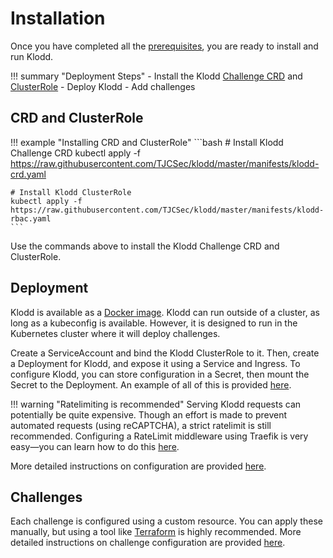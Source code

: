 # Installation

Once you have completed all the [prerequisites](./prerequisites.md), you are ready to install and run Klodd.

!!! summary "Deployment Steps"
    - Install the Klodd [Challenge CRD](https://raw.githubusercontent.com/TJCSec/klodd/master/manifests/klodd-crd.yaml) and [ClusterRole](https://raw.githubusercontent.com/TJCSec/klodd/master/manifests/klodd-rbac.yaml)
    - Deploy Klodd
    - Add challenges

## CRD and ClusterRole

!!! example "Installing CRD and ClusterRole"
    ```bash
    # Install Klodd Challenge CRD
    kubectl apply -f https://raw.githubusercontent.com/TJCSec/klodd/master/manifests/klodd-crd.yaml

    # Install Klodd ClusterRole
    kubectl apply -f https://raw.githubusercontent.com/TJCSec/klodd/master/manifests/klodd-rbac.yaml
    ```

Use the commands above to install the Klodd Challenge CRD and ClusterRole.

## Deployment

Klodd is available as a [Docker image](https://github.com/TJCSec/klodd/pkgs/container/klodd). Klodd can run outside of a cluster, as long as a kubeconfig is available. However, it is designed to run in the Kubernetes cluster where it will deploy challenges.

Create a ServiceAccount and bind the Klodd ClusterRole to it. Then, create a Deployment for Klodd, and expose it using a Service and Ingress. To configure Klodd, you can store configuration in a Secret, then mount the Secret to the Deployment. An example of all of this is provided [here](../examples/basic.md).

!!! warning "Ratelimiting is recommended"
    Serving Klodd requests can potentially be quite expensive. Though an effort is made to prevent automated requests (using reCAPTCHA), a strict ratelimit is still recommended. Configuring a RateLimit middleware using Traefik is very easy—you can learn how to do this [here](https://doc.traefik.io/traefik/middlewares/http/ratelimit/).

More detailed instructions on configuration are provided [here](./configuration.md).

## Challenges

Each challenge is configured using a custom resource. You can apply these manually, but using a tool like [Terraform](https://www.terraform.io/) is highly recommended. More detailed instructions on challenge configuration are provided [here](./challenges.md).
